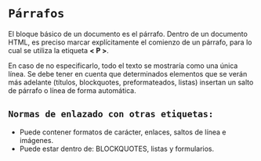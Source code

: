 # `Párrafos`

El bloque básico de un documento es el párrafo. Dentro de un documento HTML, es preciso marcar explícitamente el comienzo de un párrafo, para lo cual se utiliza la etiqueta __< P >__.

En caso de no especificarlo, todo el texto se mostraría como una única línea. Se debe tener en cuenta que determinados elementos que se verán más adelante (títulos, blockquotes, preformateados, listas) insertan un salto de párrafo o línea de forma automática.

## **`Normas de enlazado con otras etiquetas:`**

- Puede contener formatos de carácter, enlaces, saltos de línea e imágenes.
- Puede estar dentro de: BLOCKQUOTES, listas y formularios.
